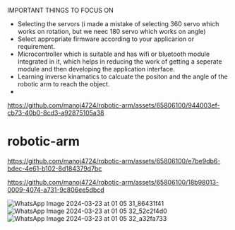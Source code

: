 IMPORTANT THINGS TO FOCUS ON 
- Selecting the servors (i made a mistake of selecting 360 servo which works on rotation, but we neec 180 servo which works on angle)
- Select appropriate firmware according to your applicarion or requirement.
- Microcontroller which is suitable and has wifi or bluetooth module integrated in it, which helps in reducing the work of getting a seperate module and then developing the application interface.
- Learning inverse kinamatics to calcuate the positon and the angle of the robotic arm to reach the object.
- 
https://github.com/manoj4724/robotic-arm/assets/65806100/944003ef-cb73-40b0-8cd3-a92875105a38
# robotic-arm

https://github.com/manoj4724/robotic-arm/assets/65806100/e7be9db6-bdec-4e61-b102-8d184379d7bc






https://github.com/manoj4724/robotic-arm/assets/65806100/18b98013-0009-4074-a731-9c806ee5dbcd



![WhatsApp Image 2024-03-23 at 01 05 31_86431f41](https://github.com/manoj4724/robotic-arm/assets/65806100/6dc73258-a399-40a9-84cb-b8b1a83ecf26)
![WhatsApp Image 2024-03-23 at 01 05 32_52c2f4d0](https://github.com/manoj4724/robotic-arm/assets/65806100/87d6c531-e598-4162-a8c2-aa07f8e86337)
![WhatsApp Image 2024-03-23 at 01 05 32_a32fa733](https://github.com/manoj4724/robotic-arm/assets/65806100/e5d344a2-b3e4-4fe2-b458-843c27261d38)
